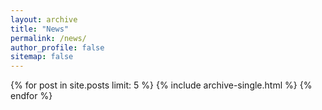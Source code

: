 ```yaml
---
layout: archive
title: "News"
permalink: /news/
author_profile: false
sitemap: false
---
```


{% for post in site.posts limit: 5 %}
  {% include archive-single.html %}
{% endfor %}
